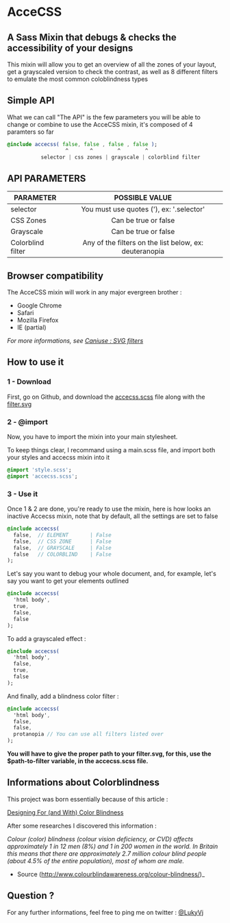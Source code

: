 # AcceCSS
## A Sass Mixin that debugs & checks the accessibility of your designs

This mixin will allow you to get an overview of all the zones of your layout, get a grayscaled version to check the contrast, as well as 8 different filters to emulate the most common coloblindness types


## Simple API
What we can call "The API" is the few parameters you will be able to change or combine to use the AcceCSS mixin, it's composed of 4 paramters so far

```sass
@include accecss( false, false , false , false );
                   ^       ^        ^        ^
           selector | css zones | grayscale | colorblind filter
``` 

## API PARAMETERS
| PARAMETER | POSSIBLE VALUE |
|--------------|:------------:|
| selector | You must use quotes ('), ex: '.selector' | 
| CSS Zones | Can be true or false | 
| Grayscale | Can be true or false | 
| Colorblind filter | Any of the filters on the list below, ex: deuteranopia| 

## Browser compatibility
The AcceCSS mixin will work in any major evergreen brother :
- Google Chrome
- Safari
- Mozilla Firefox
- IE (partial)

*For more informations, see [Caniuse : SVG filters](http://caniuse.com/#feat=svg-filters)*

## How to use it

### 1 - Download
First, go on Github, and download the [accecss.scss](https://github.com/LukyVj/accecss/blob/gh-pages/css/accecss.scss) file along with the [filter.svg](https://github.com/LukyVj/accecss/blob/gh-pages/css/filters.svg)

### 2 - @import
Now, you have to import the mixin into your main stylesheet.

To keep things clear, I recommand using a main.scss file, and import both your styles and accecss mixin into it
```sass
@import 'style.scss';
@import 'accecss.scss';
```

### 3 - Use it
Once 1 & 2 are done, you're ready to use the mixin, here is how looks an inactive Accecss mixin, note that by default, all the settings are set to false
```sass
@include accecss( 
  false,  // ELEMENT       | False
  false,  // CSS ZONE      | False
  false,  // GRAYSCALE     | False
  false   // COLORBLIND    | False
);
```

Let's say you want to debug your whole document, and, for example, let's say you want to get your elements outlined
```sass
@include accecss( 
  'html body',
  true,
  false,
  false
);
```

To add a grayscaled effect :
```sass
@include accecss( 
  'html body',
  false,
  true,
  false
);
```

And finally, add a blindness color filter :
```sass
@include accecss( 
  'html body',
  false,
  false,
  protanopia // You can use all filters listed over
);
```

__You will have to give the proper path to your filter.svg, for this, use the $path-to-filter variable, in the accecss.scss file.__


## Informations about Colorblindness

This project was born essentially because of this article :

[Designing For (and With) Color Blindness](https://medium.com/@aaron10buuren/designing-for-and-with-color-blindness-48392aab3d87)

After some researches I discovered this information :

_Colour (color) blindness (colour vision deficiency, or CVD) affects approximately 1 in 12 men (8%) and 1 in 200 women in the world. In Britain this means that there are approximately 2.7 million colour blind people (about 4.5% of the entire population), most of whom are male._
- Source (http://www.colourblindawareness.org/colour-blindness/)_

## Question ?

For any further informations, feel free to ping me on twitter : [@LukyVj](http://twitter.com/lukyvj)
